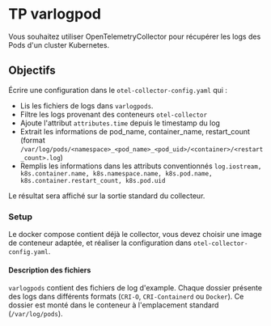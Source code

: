 # TP varlogpod

Vous souhaitez utiliser OpenTelemetryCollector pour récupérer les logs des Pods d'un cluster Kubernetes.

## Objectifs

Écrire une configuration dans le `otel-collector-config.yaml` qui :
* Lis les fichiers de logs dans `varlogpods`.
* Filtre les logs provenant des conteneurs `otel-collector`
* Ajoute l'attribut `attributes.time` depuis le timestamp du log
* Extrait les informations de pod_name, container_name, restart_count (format `/var/log/pods/<namespace>_<pod_name>_<pod_uid>/<container>/<restart_count>.log`)
* Remplis les informations dans les attributs conventionnés `log.iostream, k8s.container.name, k8s.namespace.name, k8s.pod.name, k8s.container.restart_count, k8s.pod.uid`

Le résultat sera affiché sur la sortie standard du collecteur.

### Setup

Le docker compose contient déjà le collector, vous devez choisir une image de conteneur adaptée, et réaliser la configuration dans `otel-collector-config.yaml`.

#### Description des fichiers

`varlogpods` contient des fichiers de log d'example.
Chaque dossier présente des logs dans différents formats (`CRI-O`, `CRI-Containerd` ou `Docker`).
Ce dossier est monté dans le conteneur à l'emplacement standard (`/var/log/pods`).
